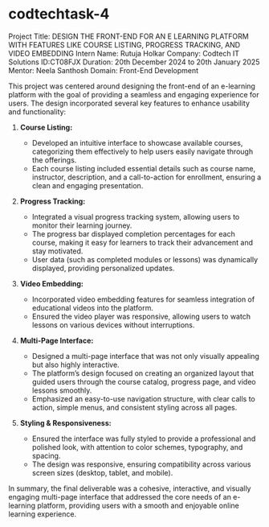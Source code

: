 # codtechtask-4
Project Title: DESIGN THE FRONT-END FOR AN E
LEARNING PLATFORM WITH FEATURES LIKE
 COURSE LISTING, PROGRESS TRACKING,
 AND VIDEO EMBEDDING
 Intern Name: Rutuja Holkar
Company: Codtech IT Solutions
ID:CT08FJX
Duration: 20th December 2024 to 20th January 2025
Mentor: Neela Santhosh
Domain: Front-End Development

This project was centered around designing the front-end of an e-learning platform with the goal of providing a seamless and engaging experience for users. The design incorporated several key features to enhance usability and functionality:

1. **Course Listing:**
   - Developed an intuitive interface to showcase available courses, categorizing them effectively to help users easily navigate through the offerings.
   - Each course listing included essential details such as course name, instructor, description, and a call-to-action for enrollment, ensuring a clean and engaging presentation.

2. **Progress Tracking:**
   - Integrated a visual progress tracking system, allowing users to monitor their learning journey.
   - The progress bar displayed completion percentages for each course, making it easy for learners to track their advancement and stay motivated.
   - User data (such as completed modules or lessons) was dynamically displayed, providing personalized updates.

3. **Video Embedding:**
   - Incorporated video embedding features for seamless integration of educational videos into the platform.
   - Ensured the video player was responsive, allowing users to watch lessons on various devices without interruptions.

4. **Multi-Page Interface:**
   - Designed a multi-page interface that was not only visually appealing but also highly interactive.
   - The platform’s design focused on creating an organized layout that guided users through the course catalog, progress page, and video lessons smoothly.
   - Emphasized an easy-to-use navigation structure, with clear calls to action, simple menus, and consistent styling across all pages.

5. **Styling & Responsiveness:**
   - Ensured the interface was fully styled to provide a professional and polished look, with attention to color schemes, typography, and spacing.
   - The design was responsive, ensuring compatibility across various screen sizes (desktop, tablet, and mobile).

In summary, the final deliverable was a cohesive, interactive, and visually engaging multi-page interface that addressed the core needs of an e-learning platform, providing users with a smooth and enjoyable online learning experience.

